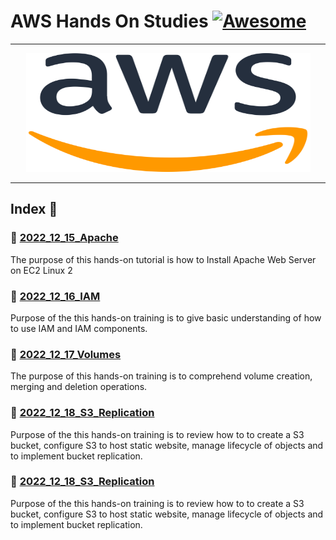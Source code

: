 AWS Hands On Studies  [![Awesome](https://cdn.rawgit.com/sindresorhus/awesome/d7305f38d29fed78fa85652e3a63e154dd8e8829/media/badge.svg)](https://github.com/sindresorhus/awesome)
===============
<hr>

<p align="center">
    <img alt="Python" src="https://raw.githubusercontent.com/medipnegiz/linux_cheat_sheet/main/Img/aws.svg" height="190" width="455">
</p>
<hr>

## Index 📜

### 🔖 [2022_12_15_Apache](https://github.com/latifyildirim/aws-hands-on/blob/main/2022_12_15_Apache/ec2-apache-install.sh)
The purpose of this hands-on tutorial is how to Install Apache Web Server on EC2 Linux 2

### 🔖 [2022_12_16_IAM](https://github.com/latifyildirim/aws-hands-on/blob/main/2022_12_16_IAM/IAM%20.md)
Purpose of the this hands-on training is to give basic understanding of how to use IAM and IAM components.

### 🔖 [2022_12_17_Volumes](https://github.com/latifyildirim/aws-hands-on/tree/main/2022_12_17_Volumes)
The purpose of this hands-on training is to comprehend volume creation, merging and deletion operations.

### 🔖 [2022_12_18_S3_Replication](https://github.com/latifyildirim/aws-hands-on/tree/main/2022_12_18_S3)
Purpose of the this hands-on training is to review how to to create a S3 bucket, configure S3 to host static website, manage lifecycle of objects and to implement bucket replication.

### 🔖 [2022_12_18_S3_Replication](https://github.com/latifyildirim/aws-hands-on/tree/main/2022_12_20_S3_Glacier)
Purpose of the this hands-on training is to review how to to create a S3 bucket, configure S3 to host static website, manage lifecycle of objects and to implement bucket replication.
